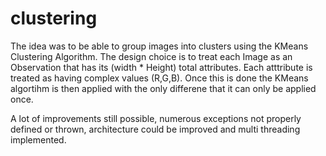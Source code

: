 # clustering
The idea was to be able to group images into clusters using the KMeans Clustering Algorithm. The design choice 
is to treat each Image as an Observation that has its (width * Height) total attributes. Each atttribute is treated as having complex values
(R,G,B). Once this is done the KMeans algortihm is then applied with the only differene that it can only be applied once.

A lot of improvements still possible, numerous exceptions not properly defined or thrown, architecture could be improved and multi threading 
implemented.
